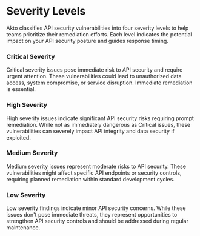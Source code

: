 # Severity Levels

Akto classifies API security vulnerabilities into four severity levels to help teams prioritize their remediation efforts. Each level indicates the potential impact on your API security posture and guides response timing.

### Critical Severity

Critical severity issues pose immediate risk to API security and require urgent attention. These vulnerabilities could lead to unauthorized data access, system compromise, or service disruption. Immediate remediation is essential.

### High Severity

High severity issues indicate significant API security risks requiring prompt remediation. While not as immediately dangerous as Critical issues, these vulnerabilities can severely impact API integrity and data security if exploited.

### Medium Severity

Medium severity issues represent moderate risks to API security. These vulnerabilities might affect specific API endpoints or security controls, requiring planned remediation within standard development cycles.

### Low Severity

Low severity findings indicate minor API security concerns. While these issues don't pose immediate threats, they represent opportunities to strengthen API security controls and should be addressed during regular maintenance.
